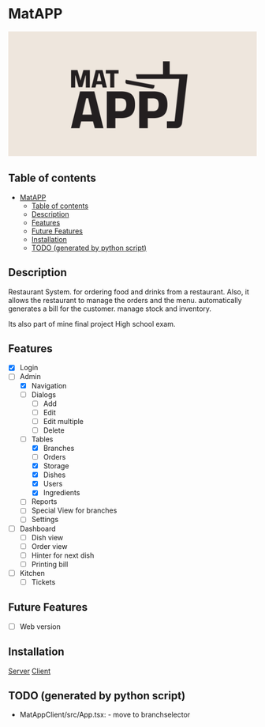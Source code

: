 # MatAPP

![MatAPP](./banner.png)

## Table of contents

* [MatAPP](readme.md#-matapp)
  * [Table of contents](readme.md#-table-of-contents)
  * [Description](readme.md#-description)
  * [Features](readme.md#-features)
  * [Future Features](readme.md#-future-features)
  * [Installation](readme.md#-installation)
  * [TODO (generated by python script)](readme.md#-todo-(generated-by-python-script))

## Description

Restaurant System. for ordering food and drinks from a restaurant. Also, it allows the restaurant to manage the orders and the menu. automatically generates a bill for the customer. manage stock and inventory.

Its also part of mine final project High school exam.

## Features

* [x] Login
* [ ] Admin
  * [x] Navigation
  * [ ] Dialogs
    * [ ] Add
    * [ ] Edit
    * [ ] Edit multiple
    * [ ] Delete
  * [ ] Tables
    * [x] Branches
    * [ ] Orders
    * [x] Storage
    * [x] Dishes
    * [x] Users
    * [x] Ingredients
  * [ ] Reports
  * [ ] Special View for branches
  * [ ] Settings
* [ ] Dashboard
  * [ ] Dish view
  * [ ] Order view
  * [ ] Hinter for next dish
  * [ ] Printing bill
* [ ] Kitchen
  * [ ] Tickets

## Future Features

* [ ] Web version

## Installation

[Server](backend/README.md#installation)
[Client](MatAppClient/README.md#installation)

## TODO (generated by python script)

* MatAppClient/src/App.tsx: - move to branchselector
